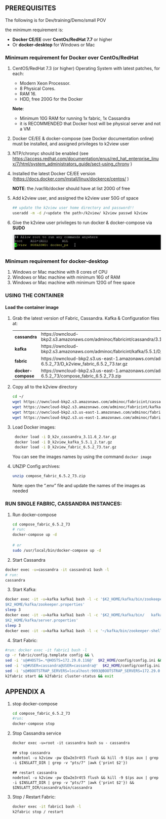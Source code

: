 ## PREREQUISITES 

The following is for Dev/training/Demo/small POV 

the minimum requirement is: 

- **Docker CE/EE** over **CentOs/RedHat 7.7** or higher 
- Or **docker-desktop** for Windows or Mac 

### Minimum requirement for Docker over CentOs/RedHat

1. CentOS/RedHat 7.3 (or higher) Operating System with latest patches, for each: 

   - Modern Xeon Processor. 
   - 8 Physical Cores. 
   - RAM 16. 
   - HDD, free 200G for the Docker 

   **Note**:
   - Minimum 10G RAM for running 1x fabric, 1x Cassandra 
   - it is RECOMMENDED that Docker host will be physical server and not a  VM  


2.	Docker CE/EE & docker-compose (see Docker documentation online) must be installed, and assigned privileges to k2view user  

3.	NTP/chronyc should be enabled (see https://access.redhat.com/documentation/enus/red_hat_enterprise_linux/7/html/system_administrators_guide/sect-using_chrony ) 

4.	Installed the latest Docker CE/EE version (https://docs.docker.com/install/linux/dockerce/centos/ ) 

      **NOTE**: the /var/lib/docker should have at list 200G of free  


5.	Add k2view user, and assigned the k2view user 50G of space 
      ~~~bash
      ## update the k2view user home directory and password!! 
      useradd -m -d /<update the path>/k2view/ k2view passwd k2view 
      ~~~
6. Give the k2view user privileges to run docker & docker-compose via **SUDO** 

   <img src="../images/sudo_config.jpg" style="zoom:%;" />



###  Minimum requirement for docker-desktop 

1. Windows or Mac machine with 8 cores of CPU 
2. Windows or Mac machine with minimum 16G of RAM 
3. Windows or Mac machine with minimum 120G of free space  



### USING THE CONTAINER

#### Load the container image 

1. Grab the latest version of Fabric, Cassandra. Kafka & Configuration files at: 

   <table style="border-collapse: collapse; width: 100%;">
   <tbody>
   <tr>
   <td style="width: 50%; height: 18px;"><strong>cassandra </strong></td>
   <td style="width: 50%; height: 18px;">https://owncloud-
   bkp2.s3.amazonaws.com/adminoc/fabricint/cassandra/3.11.6/openjdk/D_k2v_cassandra_3.11.6_2.tar.gz 
   </td>
   </tr>
   <tr>
   <td style="width: 50%; height: 18px;"><strong>kafka </strong></td>
   <td style="width: 50%; height: 18px;">https://owncloud-bkp2.s3.amazonaws.com/adminoc/fabricint/kafka/5.5.1/D_k2view_kafka_5.5.1_2.tar.gz</td>
   </tr>
   <tr>
   <td style="width: 50%; height: 18px;"><strong>fabric </strong></td>
   <td style="width: 50%; height: 18px;">https://owncloud-bkp2.s3.us-east-1.amazonaws.com/adminoc/fabricint/fabric_6.5/6.5.2/Server/fabric-6.5.2_73/D_k2view_fabric_6.5.2_73.tar.gz</td>
   </tr>
   <tr>
   <td style="width: 50%; height: 18px;"><strong>docker-compose </strong></td>
   <td style="width: 50%; height: 18px;">https://owncloud-bkp2.s3.us-east-1.amazonaws.com/adminoc/fabricint/fabric_6.5/6.5.2/Server/fabric-6.5.2_73/compose_fabric_6.5.2_73.zip</td>
   </tr>
   </tbody>
   </table>
   
2. Copy all to the k2view directory 

   ~~~bash
   cd ~/ 
   wget https://owncloud-bkp2.s3.amazonaws.com/adminoc/fabricint/cassandra/3.11.6/openjdk/D_k2v_cassandra_3.11.6_2.tar.gz  
   wget https://owncloud-bkp2.s3.amazonaws.com/adminoc/fabricint/kafka/5.5.1/D_k2view_kafka_5.5.1_2.tar.gz  
   wget https://owncloud-bkp2.s3.us-east-1.amazonaws.com/adminoc/fabricint/fabric_6.5/6.5.2/Server/fabric-6.5.2_73/D_k2view_fabric_6.5.2_73.tar.gz
   wget https://owncloud-bkp2.s3.us-east-1.amazonaws.com/adminoc/fabricint/fabric_6.5/6.5.2/Server/fabric-6.5.2_73/compose_fabric_6.5.2_73.zip
   ~~~

   

3. Load Docker images:
   ~~~bash
    docker load -i D_k2v_cassandra_3.11.6_2.tar.gz 
    docker load -i D_k2view_kafka_5.5.1_2.tar.gz 
    docker load -i D_k2view_fabric_6.5.2_73.tar.gz 
   ~~~
   
   You can see the images names by using the command `docker image`  
   
4. UNZIP Config archives: 

   ```bash
   unzip compose_fabric_6.5.2_73.zip 
   ```
   Note: open the “.env” file and update the names of the images as needed 


### RUN SINGLE FABRIC, CASSANDRA INSTANCES:

1. Run docker-compose 

   ~~~bash
   cd compose_fabric_6.5.2_73
   # run:  
   docker-compose up -d 
   
   # or  
   sudo /usr/local/bin/docker-compose up -d  
   ~~~

2.	Start Cassandra
   ~~~bash
   docker exec -u=cassandra -it cassandra1 bash -l
   # run:
   cassandra
   ~~~

3.	Start Kafka:  
   ~~~bash
   docker exec -it -u=kafka kafka1 bash -l -c '$K2_HOME/kafka/bin/zookeeper-server-start -daemon 
   $K2_HOME/kafka/zookeeper.properties' 
   sleep 3 
   docker exec -it -u=kafka kafka1 bash -l -c '$K2_HOME/kafka/bin/   kafka-server-start -daemon 
   $K2_HOME/kafka/server.properties' 
   sleep 3 
   docker exec -it -u=kafka kafka1 bash -l -c '~/kafka/bin/zookeeper-shell    localhost:2181 <<< "ls /brokers/ids"'

   ~~~

4.	Start Fabric:  
   ~~~bash
   #run: docker exec -it fabric1 bash -l 
   cp -r fabric/config.template config && \ 
   sed -i 's@#HOSTS=.*@HOSTS=172.29.0.116@'  $K2_HOME/config/config.ini &&    \ 
   sed -i 's@#USER=cassandra@USER=cassandra@'  $K2_HOME/config/config.ini   && \ 
   sed -i 's@#BOOTSTRAP_SERVERS=localhost:9093@BOOTSTRAP_SERVERS=172.29.0. 115:9093@'  $K2_HOME/config/config.ini && \ sed -i  's@#BOOTSTRAP_SERVERS=localhost:9093@BOOTSTRAP_SERVERS=172.29.0.   115:9093@'  $K2_HOME/config/iifConfig.ini && \ 
   k2fabric start && k2fabric cluster-status && exit
   ~~~


## APPENDIX A

1.	stop docker-compose 

      ~~~bash
      cd compose_fabric_6.5.2_73 
      #run: 
      docker-compose stop
      ~~~
 
2.	Stop Cassandra service 
 
      ~~~bah
      docker exec -u=root -it cassandra bash su - cassandra 

      ## stop cassandra  
      nodetool -u k2view -pw Q1w2e3r4t5 flush && kill -9 $(ps aux | grep -i $INSLATT_DIR | grep -v "pts/7" |awk {'print $2'})  
      
      ## restart cassandra  
      nodetool -u k2view -pw Q1w2e3r4t5 flush && kill -9 $(ps aux | grep -i $INSLATT_DIR | grep -v "pts/7" |awk {'print $2'}) && $INSLATT_DIR/cassandra/bin/cassandra 

      ~~~
 
 
3.	Stop / Restart Fabric:  
 
      ~~~bash
      docker exec -it fabric1 bash -l  
      k2fabric stop / restart  
      ~~~
 
 
